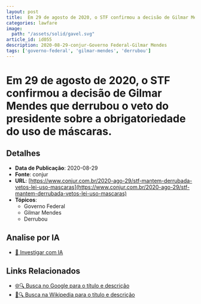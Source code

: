 ```yaml
---
layout: post
title:  Em 29 de agosto de 2020, o STF confirmou a decisão de Gilmar Mendes que derrubou o veto do presidente sobre a obrigatoriedade do uso de máscaras.
categories: lawfare
image: 
  path: "/assets/solid/gavel.svg"
article_id: id055
description: 2020-08-29-conjur-Governo Federal-Gilmar Mendes
tags: ['governo-federal', 'gilmar-mendes', 'derrubou']
---
```


# Em 29 de agosto de 2020, o STF confirmou a decisão de Gilmar Mendes que derrubou o veto do presidente sobre a obrigatoriedade do uso de máscaras.

## Detalhes
- **Data de Publicação**: 2020-08-29
- **Fonte**: conjur
- **URL**: [https://www.conjur.com.br/2020-ago-29/stf-mantem-derrubada-vetos-lei-uso-mascaras](https://www.conjur.com.br/2020-ago-29/stf-mantem-derrubada-vetos-lei-uso-mascaras)
- **Tópicos**:
  - Governo Federal
  - Gilmar Mendes
  - Derrubou

## Analise por IA
- [🤖 Investigar com IA](https://www.perplexity.ai/search?q=%22not%C3%ADcia%20artigo%20Brasil%22%20Em%2029%20de%20agosto%20de%202020%2C%20o%20STF%20confirmou%20a%20decis%C3%A3o%20de%20Gilmar%20Mendes%20que%20derrubou%20o%20veto%20do%20presidente%20sobre%20a%20obrigatoriedade%20do%20uso%20de%20m%C3%A1scaras.%20conjur%202020-08-29)

## Links Relacionados
- [🌐🔍 Busca no Google para o título e descrição](https://www.google.com/search?q=%22not%C3%ADcia%20artigo%20Brasil%22%20Em%2029%20de%20agosto%20de%202020%2C%20o%20STF%20confirmou%20a%20decis%C3%A3o%20de%20Gilmar%20Mendes%20que%20derrubou%20o%20veto%20do%20presidente%20sobre%20a%20obrigatoriedade%20do%20uso%20de%20m%C3%A1scaras.%20conjur%202020-08-29)
- [📖🔍 Busca na Wikipedia para o título e descrição](https://pt.wikipedia.org/w/index.php?search=%22not%C3%ADcia%20artigo%20Brasil%22%20Em%2029%20de%20agosto%20de%202020%2C%20o%20STF%20confirmou%20a%20decis%C3%A3o%20de%20Gilmar%20Mendes%20que%20derrubou%20o%20veto%20do%20presidente%20sobre%20a%20obrigatoriedade%20do%20uso%20de%20m%C3%A1scaras.%20conjur%202020-08-29)

